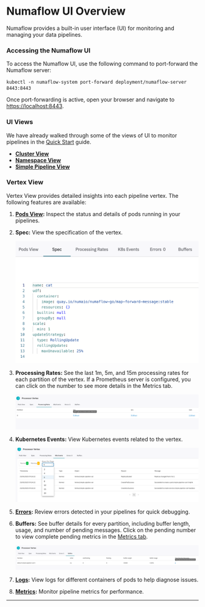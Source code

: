 # Numaflow UI Overview

Numaflow provides a built-in user interface (UI) for monitoring and managing your data pipelines.

### Accessing the Numaflow UI

To access the Numaflow UI, use the following command to port-forward the Numaflow server:

```shell
kubectl -n numaflow-system port-forward deployment/numaflow-server 8443:8443
```

Once port-forwarding is active, open your browser and navigate to [https://localhost:8443](https://localhost:8443).

### UI Views

We have already walked through some of the views of UI to monitor pipelines in the [Quick Start](../../quick-start.md) guide.

- [**Cluster View**](../../quick-start/#cluster-view)
- [**Namespace View**](../../quick-start/#default-namespace-view)
- [**Simple Pipeline View**](../../quick-start/#simple-pipeline-view)

### Vertex View

Vertex View provides detailed insights into each pipeline vertex. The following features are available:

1. **[Pods View](./pods-view.md):** Inspect the status and details of pods running in your pipelines.

2. **Spec:** View the specification of the vertex.

   ![spec view](../../assets/ui-overview/spec-view.png)

3. **Processing Rates:** See the last 1m, 5m, and 15m processing rates for each partition of the vertex.
   If a Prometheus server is configured, you can click on the number to see more details in the Metrics tab.

   ![Processing Rates](../../assets/ui-overview/processing-rates.png)

4. **Kubernetes Events:**
   View Kubernetes events related to the vertex.

   ![k8s events](../../assets/ui-overview/k8s-events.png)

5. **[Errors](./errors.md):**
   Review errors detected in your pipelines for quick debugging.

6. **Buffers:**
   See buffer details for every partition, including buffer length, usage, and number of pending messages.
   Click on the pending number to view complete pending metrics in the [Metrics tab](./metrics-tab.md).

   ![Buffer](../../assets/ui-overview/buffer-info.png)

7. **[Logs](./logs.md):**
   View logs for different containers of pods to help diagnose issues.

8. **[Metrics](./metrics-tab.md):**
   Monitor pipeline metrics for performance.

---
